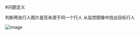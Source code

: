 #问题定义

判断两张行人图片是否来源于同一个行人
从监控图像中找出目标行人

![image](https://github.com/ffeiDing/ffeiDing.github.io/img/1.png)

